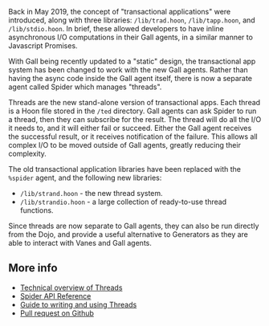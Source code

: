 Back in May 2019, the concept of "transactional applications" were introduced,
along with three libraries: `/lib/trad.hoon`, `/lib/tapp.hoon`, and
`/lib/stdio.hoon`. In brief, these allowed developers to have inline
asynchronous I/O computations in their Gall agents, in a similar manner to
Javascript Promises.

With Gall being recently updated to a "static" design, the transactional app
system has been changed to work with the new Gall agents. Rather than having the
async code inside the Gall agent itself, there is now a separate agent called
Spider which manages "threads".

Threads are the new stand-alone version of transactional apps. Each thread is a
Hoon file stored in the `/ted` directory. Gall agents can ask Spider to run a
thread, then they can subscribe for the result. The thread will do all the I/O
it needs to, and it will either fail or succeed. Either the Gall agent receives
the successful result, or it receives notification of the failure. This allows
all complex I/O to be moved outside of Gall agents, greatly reducing their
complexity.

The old transactional application libraries have been replaced with the
`%spider` agent, and the following new libraries:

- `/lib/strand.hoon` - the new thread system.
- `/lib/strandio.hoon` - a large collection of ready-to-use thread functions.

Since threads are now separate to Gall agents, they can also be run directly
from the Dojo, and provide a useful alternative to Generators as they are able
to interact with Vanes and Gall agents.

## More info

- [Technical overview of Threads](https://urbit.org/docs/userspace/threads/overview)
- [Spider API Reference](https://urbit.org/docs/userspace/threads/reference)
- [Guide to writing and using
  Threads](https://urbit.org/docs/userspace/threads/basics/fundamentals)
- [Pull request on Github](https://github.com/urbit/urbit/pull/1996)
